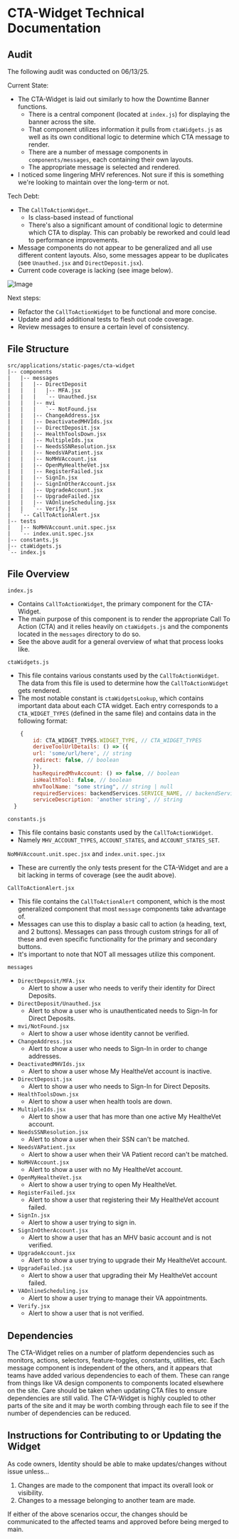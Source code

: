 # CTA-Widget Technical Documentation

## Audit

The following audit was conducted on 06/13/25.

Current State:
- The CTA-Widget is laid out similarly to how the Downtime Banner functions.
  - There is a central component (located at `index.js`) for displaying the banner across the site.
  - That component utilizes information it pulls from `ctaWidgets.js` as well as its own conditional logic to determine which CTA message to render.
  - There are a number of message components in `components/messages`, each containing their own layouts.
  - The appropriate message is selected and rendered.
- I noticed some lingering MHV references. Not sure if this is something we're looking to maintain over the long-term or not.

Tech Debt:
- The `CallToActionWidget`...
  - Is class-based instead of functional
  - There's also a significant amount of conditional logic to determine which CTA to display. This can probably be reworked and could lead to performance improvements.
- Message components do not appear to be generalized and all use different content layouts. Also, some messages appear to be duplicates (see `Unauthed.jsx` and `DirectDeposit.jsx`).
- Current code coverage is lacking (see image below).

![Image](https://github.com/user-attachments/assets/2c6cac18-b9fd-41df-a28c-8e58f26dfb17)

Next steps:
- Refactor the `CallToActionWidget` to be functional and more concise.
- Update and add additional tests to flesh out code coverage.
- Review messages to ensure a certain level of consistency.

## File Structure
```
src/applications/static-pages/cta-widget
|-- components
|   |-- messages
|   |   |-- DirectDeposit
|   |   |   |-- MFA.jsx
|   |   |   `-- Unauthed.jsx
|   |   |-- mvi
|   |   |   `-- NotFound.jsx
|   |   |-- ChangeAddress.jsx
|   |   |-- DeactivatedMHVIds.jsx
|   |   |-- DirectDeposit.jsx
|   |   |-- HealthToolsDown.jsx
|   |   |-- MultipleIds.jsx
|   |   |-- NeedsSSNResolution.jsx
|   |   |-- NeedsVAPatient.jsx
|   |   |-- NoMHVAccount.jsx
|   |   |-- OpenMyHealtheVet.jsx
|   |   |-- RegisterFailed.jsx
|   |   |-- SignIn.jsx
|   |   |-- SignInOtherAccount.jsx
|   |   |-- UpgradeAccount.jsx
|   |   |-- UpgradeFailed.jsx
|   |   |-- VAOnlineScheduling.jsx
|   |   `-- Verify.jsx
|   `-- CallToActionAlert.jsx
|-- tests
|   |-- NoMHVAccount.unit.spec.jsx
|   `-- index.unit.spec.jsx
|-- constants.js
|-- ctaWidgets.js
`-- index.js
```

## File Overview
`index.js`
- Contains `CallToActionWidget`, the primary component for the CTA-Widget.
- The main purpose of this component is to render the appropriate Call To Action (CTA) and it relies heavily on `ctaWidgets.js` and the components located in the `messages` directory to do so.
- See the above audit for a general overview of what that process looks like.

`ctaWidgets.js`
- This file contains various constants used by the `CallToActionWidget`. The data from this file is used to determine how the `CallToActionWidget` gets rendered.
- The most notable constant is `ctaWidgetsLookup`, which contains important data about each CTA widget. Each entry corresponds to a `CTA_WIDGET_TYPES` (defined in the same file) and contains data in the following format:
```jsx
    {
        id: CTA_WIDGET_TYPES.WIDGET_TYPE, // CTA_WIDGET_TYPES
        deriveToolUrlDetails: () => ({
        url: 'some/url/here', // string
        redirect: false, // boolean
        }),
        hasRequiredMhvAccount: () => false, // boolean
        isHealthTool: false, // boolean
        mhvToolName: "some string", // string | null
        requiredServices: backendServices.SERVICE_NAME, // backendServices | null
        serviceDescription: 'another string', // string
  }
  ```

`constants.js`
- This file contains basic constants used by the `CallToActionWidget`.
- Namely `MHV_ACCOUNT_TYPES`, `ACCOUNT_STATES`, and `ACCOUNT_STATES_SET`.

`NoMHVAccount.unit.spec.jsx` and `index.unit.spec.jsx`
- These are currently the only tests present for the CTA-Widget and are a bit lacking in terms of coverage (see the audit above).

`CallToActionAlert.jsx`
- This file contains the `CallToActionAlert` component, which is the most generalized component that most `message` components take advantage of.
- Messages can use this to display a basic call to action (a heading, text, and 2 buttons). Messages can pass through custom strings for all of these and even specific functionality for the primary and secondary buttons.
- It's important to note that NOT all messages utilize this component.

`messages`
- `DirectDeposit/MFA.jsx`
  - Alert to show a user who needs to verify their identity for Direct Deposits.
- `DirectDeposit/Unauthed.jsx`
  - Alert to show a user who is unauthenticated needs to Sign-In for Direct Deposits.
- `mvi/NotFound.jsx`
  - Alert to show a user whose identity cannot be verified.
- `ChangeAddress.jsx` 
  - Alert to show a user who needs to Sign-In in order to change addresses.
- `DeactivatedMHVIds.jsx`
  - Alert to show a user whose My HealtheVet account is inactive.
- `DirectDeposit.jsx`
  - Alert to show a user who needs to Sign-In for Direct Deposits.
- `HealthToolsDown.jsx`
  - Alert to show a user when health tools are down.
- `MultipleIds.jsx`
  - Alert to show a user that has more than one active My HealtheVet account.
- `NeedsSSNResolution.jsx`
  - Alert to show a user when their SSN can't be matched.
- `NeedsVAPatient.jsx`
  - Alert to show a user when their VA Patient record can't be matched.
- `NoMHVAccount.jsx`
  - Alert to show a user with no My HealtheVet account.
- `OpenMyHealtheVet.jsx`
  - Alert to show a user trying to open My HealtheVet.
- `RegisterFailed.jsx`
  - Alert to show a user that registering their My HealtheVet account failed.
- `SignIn.jsx`
  - Alert to show a user trying to sign in.
- `SignInOtherAccount.jsx`
  - Alert to show a user that has an MHV basic account and is not verified.
- `UpgradeAccount.jsx`
  - Alert to show a user trying to upgrade their My HealtheVet account.
- `UpgradeFailed.jsx`
  - Alert to show a user that upgrading their My HealtheVet account failed.
- `VAOnlineScheduling.jsx`
  - Alert to show a user trying to manage their VA appointments.
- `Verify.jsx`
  - Alert to show a user that is not verified.

## Dependencies
The CTA-Widget relies on a number of platform dependencies such as monitors, actions, selectors, feature-toggles, constants, utilities, etc. Each message component is independent of the others, and it appears that teams have added various dependencies to each of them. These can range from things like VA design components to components located elsewhere on the site. Care should be taken when updating CTA files to ensure dependencies are still valid. The CTA-Widget is highly coupled to other parts of the site and it may be worth combing through each file to see if the number of dependencies can be reduced.

## Instructions for Contributing to or Updating the Widget
As code owners, Identity should be able to make updates/changes without issue unless...

  1. Changes are made to the component that impact its overall look or visibility.
  2. Changes to a message belonging to another team are made.

If either of the above scenarios occur, the changes should be communicated to the affected teams and approved before being merged to main.
